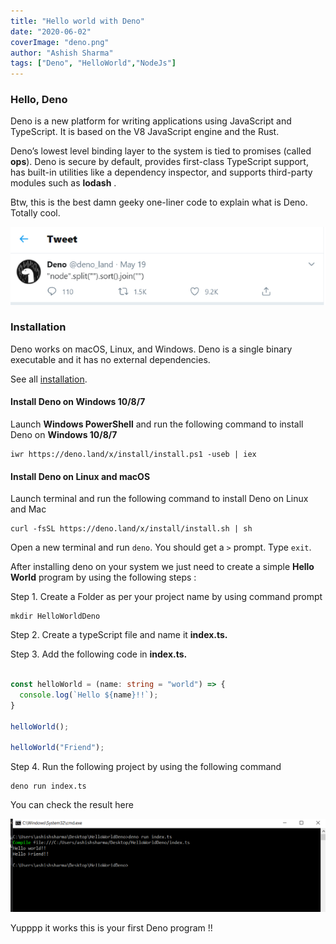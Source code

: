 ```yaml
---
title: "Hello world with Deno"
date: "2020-06-02"
coverImage: "deno.png"
author: "Ashish Sharma"
tags: ["Deno", "HelloWorld","NodeJs"]
---
```


### Hello, Deno

Deno is a new platform for writing applications using JavaScript and TypeScript. It is based on the V8 JavaScript engine and the Rust.

Deno’s lowest level binding layer to the system is tied to promises (called **ops**). Deno is secure by default, provides first-class TypeScript support, has built-in utilities like a dependency inspector, and supports third-party modules such as **lodash** .


Btw, this is the best damn geeky one-liner code to explain what is Deno. Totally cool.



![alt_text](twitter.png "Twitter")


### Installation

Deno works on macOS, Linux, and Windows. Deno is a single binary executable and it has no external dependencies.

See all [installation](https://github.com/denoland/deno/blob/master/docs/getting_started/installation.md).

#### **Install Deno on Windows 10/8/7**

Launch **Windows PowerShell** and run the following command to install Deno on **Windows 10/8/7**


```
iwr https://deno.land/x/install/install.ps1 -useb | iex
```


#### **Install Deno on Linux and macOS**

Launch terminal and run the following command to install Deno on Linux and Mac


```
curl -fsSL https://deno.land/x/install/install.sh | sh
```


Open a new terminal and run `deno`. You should get a `>` prompt. Type `exit`.

After installing deno on your system we just need to create a simple **Hello World** program by using the following steps :

Step 1. Create a Folder as per your project name by using command prompt


```
mkdir HelloWorldDeno
```


Step 2. Create a typeScript file and name it **index.ts.**

Step 3. Add the following code in **index.ts.**


```ts

const helloWorld = (name: string = "world") => {
  console.log(`Hello ${name}!!`);
}

helloWorld();

helloWorld("Friend");

```



Step 4. Run the following project by using the following command


```
deno run index.ts
```

You can check the result here


![alt_text](cmd.png "Result")


Yupppp it works this is your first Deno program !!
